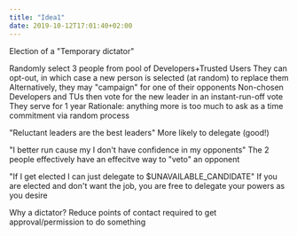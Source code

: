 ```yaml
---
title: "Idea1"
date: 2019-10-12T17:01:40+02:00
---
```

Election of a "Temporary dictator"

Randomly select 3 people from pool of Developers+Trusted Users
They can opt-out, in which case a new person is selected (at random) to replace them
Alternatively, they may "campaign" for one of their opponents
Non-chosen Developers and TUs then vote for the new leader in an instant-run-off vote 
They serve for 1 year
Rationale: anything more is too much to ask as a time commitment via random process


"Reluctant leaders are the best leaders"
More likely to delegate (good!)

"I better run cause my I don't have confidence in my opponents"
The 2 people effectively have an effecitve way to "veto" an opponent 

"If I get elected I can just delegate to $UNAVAILABLE_CANDIDATE"
If you are elected and don't want the job, you are free to delegate your powers as you desire

Why a dictator?
Reduce points of contact required to get approval/permission to do something
 

